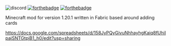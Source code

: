 ![discord](https://cdn.discordapp.com/attachments/1208414809876594758/1214918369795375144/luckofthedraw.png?ex=661fc5e7&is=660d50e7&hm=18f3974ae59c73ce9f216ba4b165f2505e89cc2e45c2089b0fc28a6fc08b7e0a&)
[![forthebadge](https://forthebadge.com/images/badges/powered-by-electricity.svg)](https://forthebadge.com) [![forthebadge](https://forthebadge.com/images/badges/open-source.svg)](https://forthebadge.com)

Minecraft mod for version 1.20.1 written in Fabric based around adding cards

https://docs.google.com/spreadsheets/d/158JyPQyGivuNhhayhgKaiq8fUhiIpajSNTGtpjB1_h0/edit?usp=sharing
